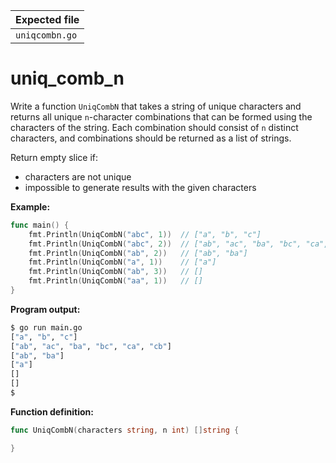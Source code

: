 | Expected file  |
| -------------- |
| `uniqcombn.go` |

# uniq_comb_n

Write a function `UniqCombN` that takes a string of unique characters and returns all unique `n`-character combinations that can be formed using the characters of the string. Each combination should consist of `n` distinct characters, and combinations should be returned as a list of strings.

Return empty slice if:

- characters are not unique
- impossible to generate results with the given characters

**Example:**

```go
func main() {
	fmt.Println(UniqCombN("abc", 1))  // ["a", "b", "c"]
	fmt.Println(UniqCombN("abc", 2))  // ["ab", "ac", "ba", "bc", "ca", "cb"]
	fmt.Println(UniqCombN("ab", 2))   // ["ab", "ba"]
	fmt.Println(UniqCombN("a", 1))    // ["a"]
	fmt.Println(UniqCombN("ab", 3))   // []
	fmt.Println(UniqCombN("aa", 1))   // []
}
```

**Program output:**

```sh
$ go run main.go
["a", "b", "c"]
["ab", "ac", "ba", "bc", "ca", "cb"]
["ab", "ba"]
["a"]
[]
[]
$
```

**Function definition:**

```go
func UniqCombN(characters string, n int) []string {

}
```
